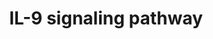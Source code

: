 ---
annotations:
- type: Pathway Ontology
  value: interleukin-9 signaling pathway
authors:
- MaintBot
- Mkutmon
- Eweitz
description: ''
last-edited: 2021-05-16
organisms:
- Pan troglodytes
redirect_from:
- /index.php/Pathway:WP856
- /instance/WP856
schema-jsonld:
- '@context': https://schema.org/
  '@id': https://wikipathways.github.io/pathways/WP856.html
  '@type': Dataset
  creator:
    '@type': Organization
    name: WikiPathways
  description: ''
  keywords:
  - JAK1
  - PIK3R1
  - MAPK3
  - STAT3
  - AKT1
  - MAP2K2
  - IL2RG
  - IRS1
  - SOCS3
  - VCP
  - MAPK1
  - GRB2
  - TYK2
  - STAT5A
  - STAT1
  - IRS2
  - STAT5B
  - SHC1
  - IL9R
  - KAT5
  - PTPN11
  - MAP2K1
  - IL9
  - JAK3
  license: CC0
  name: IL-9 signaling pathway
seo: CreativeWork
title: IL-9 signaling pathway
wpid: WP856
---